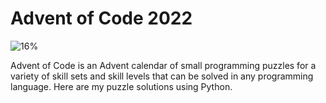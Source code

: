 # Advent of Code 2022
![16%](https://progress-bar.dev/16)

Advent of Code is an Advent calendar of small programming puzzles for a variety of skill sets and skill levels that can be solved in any programming language. Here are my puzzle solutions using Python.